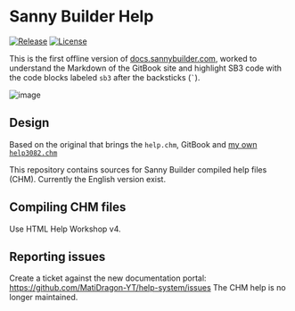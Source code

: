 # Sanny Builder Help
[![Release](https://img.shields.io/github/v/tag/MatiDragon-YT/help-system?style=for-the-badge)](https://github.com/MatiDragon-YT/help-system/releases)
[![License](https://img.shields.io/github/license/MatiDragon-YT/help-system?style=for-the-badge)](https://github.com/MatiDragon-YT/help-system/blob/master/LICENSE)

This is the first offline version of [docs.sannybuilder.com](https://docs.sannybuilder.com/), worked to understand the Markdown of the GitBook site and highlight SB3 code with the code blocks labeled `sb3` after the backsticks (<code>&#x0060;</code>).

![image](https://user-images.githubusercontent.com/43966706/146648598-1a8849a7-b2a3-4b0a-af48-3538512ceff2.png)

## Design
Based on the original that brings the `help.chm`, GitBook and [my own `help3082.chm`](https://github.com/MatiDragon-YT/doc-chm)

This repository contains sources for Sanny Builder compiled help files (CHM). Currently the English version exist.

## Compiling CHM files
Use HTML Help Workshop v4.

## Reporting issues
Create a ticket against the new documentation portal: https://github.com/MatiDragon-YT/help-system/issues The CHM help is no longer maintained.
